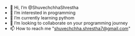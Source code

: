 - 👋 Hi, I’m @ShuvechchhaShrestha
- 👀 I’m interested in programming
- 🌱 I’m currently learning pythom
- 💞️ I’m looking to collaborate on your programming journey
- 📫 How to reach me "shuvechchha.shrestha7@gmail.com"
<!---
ShuvechchhaShrestha/ShuvechchhaShrestha is a ✨ special ✨ repository because its `README.md` (this file) appears on your GitHub profile.
You can click the Preview link to take a look at your changes.
--->
